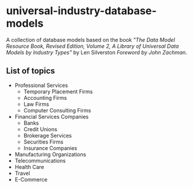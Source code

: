 # universal-industry-database-models
A collection of database models based on the book 
*"The Data Model Resource Book, Revised Edition, Volume 2, A Library of Universal Data Models by Industry Types"*
by Len Silverston *Foreword by John Zachman*. 

## List of topics
* Professional Services
  * Temporary Placement Firms
  * Accounting Firms
  * Law Firms
  * Computer Consulting Firms
* Financial Services Companies
  * Banks
  * Credit Unions
  * Brokerage Services
  * Securities Firms
  * Insurance Companies
* Manufacturing Organizations
* Telecommunications
* Health Care
* Travel
* E-Commerce 
